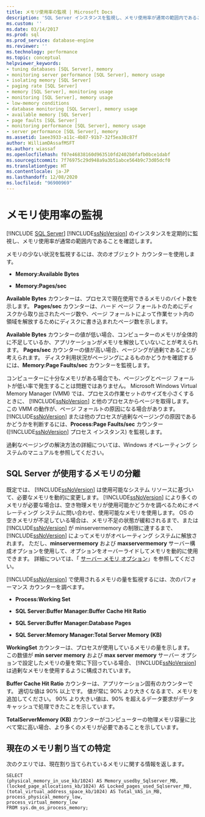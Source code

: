 ```yaml
---
title: メモリ使用率の監視 | Microsoft Docs
description: 'SQL Server インスタンスを監視し、メモリ使用率が通常の範囲内であることを確認します。 メモリの使用: 使用可能なバイト数とメモリ: Pages/sec カウンター。'
ms.custom: ''
ms.date: 03/14/2017
ms.prod: sql
ms.prod_service: database-engine
ms.reviewer: ''
ms.technology: performance
ms.topic: conceptual
helpviewer_keywords:
- tuning databases [SQL Server], memory
- monitoring server performance [SQL Server], memory usage
- isolating memory [SQL Server]
- paging rate [SQL Server]
- memory [SQL Server], monitoring usage
- monitoring [SQL Server], memory usage
- low-memory conditions
- database monitoring [SQL Server], memory usage
- available memory [SQL Server]
- page faults [SQL Server]
- monitoring performance [SQL Server], memory usage
- server performance [SQL Server], memory
ms.assetid: 1aee3933-a11c-4b87-91b7-32f5ea38c87f
author: WilliamDAssafMSFT
ms.author: wiassaf
ms.openlocfilehash: f07e46838160d963510fd2402b0fafb0bce1dabf
ms.sourcegitcommit: 7f76975c29d948a9a3b51abce564b9c73d05dcf0
ms.translationtype: HT
ms.contentlocale: ja-JP
ms.lasthandoff: 12/08/2020
ms.locfileid: "96900969"
---
```

# <a name="monitor-memory-usage"></a>メモリ使用率の監視
 [!INCLUDE [SQL Server](../../includes/applies-to-version/sqlserver.md)]
  [!INCLUDE[ssNoVersion](../../includes/ssnoversion-md.md)] のインスタンスを定期的に監視し、メモリ使用率が通常の範囲内であることを確認します。  
  
 メモリの少ない状況を監視するには、次のオブジェクト カウンターを使用します。  
  
-   **Memory:Available Bytes**  
  
-   **Memory:Pages/sec**  
  
 **Available Bytes** カウンターは、プロセスで現在使用できるメモリのバイト数を示します。 **Pages/sec** カウンターは、ハード ページ フォールトのためにディスクから取り出されたページ数や、ページ フォールトによって作業セット内の領域を解放するためにディスクに書き込まれたページ数を示します。  
  
 **Available Bytes** カウンターの値が低い場合、コンピューターのメモリが全体的に不足しているか、アプリケーションがメモリを解放していないことが考えられます。 **Pages/sec** カウンターの値が高い場合、ページングが過剰であることが考えられます。 ディスク利用状況がページングによるものかどうかを確認するには、**Memory:Page Faults/sec** カウンターを監視します。  
  
 コンピューターに十分なメモリがある場合でも、ページングとページ フォールトが低い率で発生することは問題ではありません。 Microsoft Windows Virtual Memory Manager (VMM) では、プロセスの作業セットのサイズを小さくするときに、 [!INCLUDE[ssNoVersion](../../includes/ssnoversion-md.md)] と他のプロセスからページを取得します。 この VMM の動作が、ページ フォールトの原因になる場合があります。 [!INCLUDE[ssNoVersion](../../includes/ssnoversion-md.md)] または他のプロセスが過剰なページングの原因であるかどうかを判断するには、**Process:Page Faults/sec** カウンター ([!INCLUDE[ssNoVersion](../../includes/ssnoversion-md.md)] プロセス インスタンス) を監視します。  
  
 過剰なページングの解決方法の詳細については、Windows オペレーティング システムのマニュアルを参照してください。  
  
## <a name="isolating-memory-used-by-sql-server"></a>SQL Server が使用するメモリの分離  
 既定では、 [!INCLUDE[ssNoVersion](../../includes/ssnoversion-md.md)] は使用可能なシステム リソースに基づいて、必要なメモリを動的に変更します。 [!INCLUDE[ssNoVersion](../../includes/ssnoversion-md.md)] により多くのメモリが必要な場合は、空き物理メモリが使用可能かどうかを調べるためにオペレーティング システムに問い合わせ、使用可能なメモリを使用します。 OS の空きメモリが不足している場合は、メモリ不足の状態が緩和されるまで、または [!INCLUDE[ssNoVersion](../../includes/ssnoversion-md.md)] が minservermemory の制限に達するまで、[!INCLUDE[ssNoVersion](../../includes/ssnoversion-md.md)] によってメモリがオペレーティング システムに解放されます。 ただし、**minservermemory** および **maxservermemory** サーバー構成オプションを使用して、オプションをオーバーライドしてメモリを動的に使用できます。 詳細については、「 [サーバー メモリ オプション](../../database-engine/configure-windows/server-memory-server-configuration-options.md)」を参照してください。  
  
 [!INCLUDE[ssNoVersion](../../includes/ssnoversion-md.md)] で使用されるメモリの量を監視するには、次のパフォーマンス カウンターを調べます。  
  
-   **Process:Working Set**  
  
-   **SQL Server:Buffer Manager:Buffer Cache Hit Ratio**  
  
-   **SQL Server:Buffer Manager:Database Pages**  
  
-   **SQL Server:Memory Manager:Total Server Memory (KB)**  
  
 **WorkingSet** カウンターは、プロセスが使用しているメモリの量を示します。 この数値が **min server memory** および **max server memory** サーバー オプションで設定したメモリの量を常に下回っている場合、 [!INCLUDE[ssNoVersion](../../includes/ssnoversion-md.md)] は過剰なメモリを使用するように構成されています。  
  
 **Buffer Cache Hit Ratio** カウンターは、アプリケーション固有のカウンターです。 適切な値は 90% 以上です。 値が常に 90% より大きくなるまで、メモリを追加してください。 90% より大きい値は、90% を超えるデータ要求がデータ キャッシュで処理できたことを示しています。  
  
 **TotalServerMemory (KB)** カウンターがコンピューターの物理メモリ容量に比べて常に高い場合、より多くのメモリが必要であることを示しています。  
  
## <a name="determining-current-memory-allocation"></a>現在のメモリ割り当ての特定  
 次のクエリでは、現在割り当てられているメモリに関する情報を返します。  
  
```  
SELECT  
(physical_memory_in_use_kb/1024) AS Memory_usedby_Sqlserver_MB,  
(locked_page_allocations_kb/1024) AS Locked_pages_used_Sqlserver_MB,  
(total_virtual_address_space_kb/1024) AS Total_VAS_in_MB,  
process_physical_memory_low,  
process_virtual_memory_low  
FROM sys.dm_os_process_memory;  
```  

